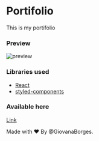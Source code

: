 # Portifolio

This is my portifolio

### Preview

![preview](https://j.gifs.com/GRz580.gif)

### Libraries used

- [React](https://pt-br.reactjs.org)
- [styled-components](https://styled-components.com)

### Available here
[Link](https://giovanaportifolio.herokuapp.com)

Made with ❤ 
By @GiovanaBorges.

